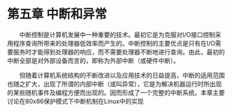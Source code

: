 # 第五章 中断和异常

&emsp;&emsp;中断控制是计算机发展中一种重要的技术。最初它是为克服对I/O接口控制采用程序查询所带来的处理器低效率而产生的。中断控制的主要优点是只有在I/O需要服务时才能得到处理器的响应，而不需要处理器不断地进行查询。由此，最初的中断全部是对外部设备而言的，即称为外部中断（或硬件中断）。

&emsp;&emsp;但随着计算机系统结构的不断改进以及应用技术的日益提高，中断的适用范围也随之扩大，出现了所谓的内部中断（或叫异常），它是为解决机器运行时所出现的某些随机事件及编程方便而出现的。因而形成了一个完整的中断系统。本章主要讨论在80x86保护模式下中断机制在Linux中的实现